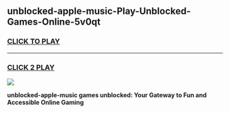 
## unblocked-apple-music-Play-Unblocked-Games-Online-5v0qt
<h3>
<a href="https://premium76.site?title=unblocked-apple-music&ref=25A">CLICK TO PLAY</a></h3>
<hr>

<h3>
<a href="https://premium76.site?title=unblocked-apple-music&ref=25A">CLICK 2 PLAY</a>
  
</h3>

<a href="https://premium76.site?title=unblocked-apple-music&ref=25A"><img src="https://clearcache.store/games.png"></a>


**unblocked-apple-music games unblocked: Your Gateway to Fun and Accessible Online Gaming**
